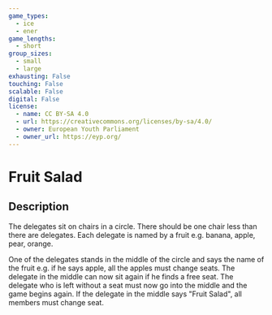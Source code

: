 ```yaml
---
game_types:
  - ice
  - ener
game_lengths:
  - short
group_sizes:
  - small
  - large
exhausting: False
touching: False
scalable: False
digital: False
license:
  - name: CC BY-SA 4.0
  - url: https://creativecommons.org/licenses/by-sa/4.0/
  - owner: European Youth Parliament
  - owner_url: https://eyp.org/
---
```

# Fruit Salad

## Description
The delegates sit on chairs in a circle. There should be one chair less than there are delegates. Each delegate is named by a fruit e.g. banana, apple, pear, orange.

One of the delegates stands in the middle of the circle and says the name of the fruit e.g. if he says apple, all the apples must change seats. The delegate in the middle can now sit again if he finds a free seat. The delegate who is left without a seat must now go into the middle and the game begins again. If the delegate in the middle says "Fruit Salad", all members must change seat.
